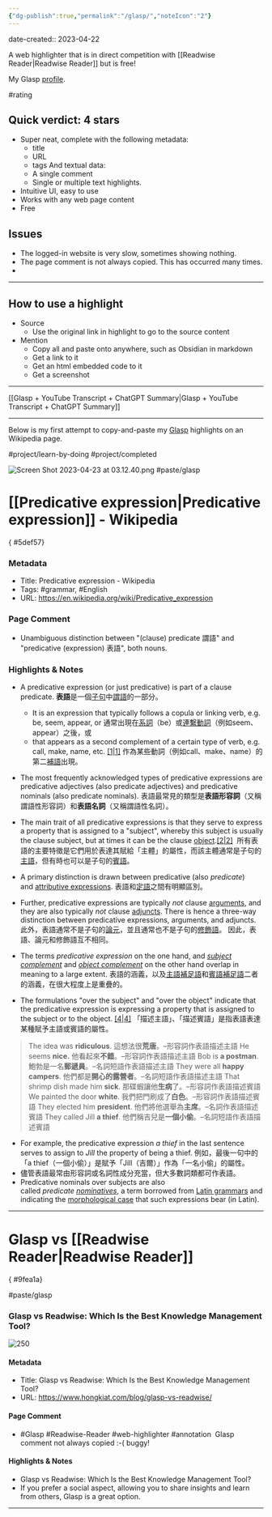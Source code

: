 ```yaml
---
{"dg-publish":true,"permalink":"/glasp/","noteIcon":"2"}
---
```


date-created:: 2023-04-22

A web highlighter that is in direct competition with [[Readwise Reader\|Readwise Reader]] but is free!

My Glasp [profile](https://glasp.co/#/qke5s3ilkchdj7ts).

#rating 
## Quick verdict: 4 stars
- Super neat, complete with the following metadata:
	- title
	- URL
	- tags
	And textual data:
	- A single comment
	- Single or multiple text highlights. 
- Intuitive UI, easy to use
- Works with any web page content
- Free
## Issues
- The logged-in website is very slow, sometimes showing nothing.
- The page comment is not always copied. This has occurred many times.
- 
---
## How to use a highlight
- Source
	- Use the original link in highlight to go to the source content
- Mention
	- Copy all and paste onto anywhere, such as Obsidian in markdown
	- Get a link to it
	- Get an html embedded code to it
	- Get a screenshot

---
[[Glasp + YouTube Transcript + ChatGPT Summary\|Glasp + YouTube Transcript + ChatGPT Summary]]

---
Below is my first attempt to copy-and-paste my [Glasp](https://glasp.co/) highlights on an Wikipedia page.

#project/learn-by-doing 
#project/completed 

![Screen Shot 2023-04-23 at 03.12.40.png](/img/user/_attachments/Screen%20Shot%202023-04-23%20at%2003.12.40.png)
#paste/glasp
# [[Predicative expression\|Predicative expression]] - Wikipedia
{ #5def57}

### Metadata
- Title: Predicative expression - Wikipedia
- Tags: #grammar, #English
- URL: https://en.wikipedia.org/wiki/Predicative_expression

### Page Comment
- Unambiguous distinction between "(clause) predicate 謂語" and "predicative (expression) 表語", both nouns.

### Highlights & Notes
- A predicative expression (or just predicative) is part of a clause predicate. **表語**是一個[子句](https://zh.wikipedia.org/wiki/%E5%AD%90%E5%8F%A5 "子句")中[謂語](https://zh.wikipedia.org/wiki/%E8%AC%82%E8%AA%9E "謂語")的一部分。
	- It is an expression that typically follows a copula or linking verb, e.g. be, seem, appear, or 通常出現在[系詞](https://zh.wikipedia.org/wiki/%E7%B3%BB%E8%A9%9E "系詞")（be）或[連繫動詞](https://zh.wikipedia.org/w/index.php?title=%E8%BF%9E%E7%B3%BB%E5%8A%A8%E8%AF%8D&action=edit&redlink=1)（例如seem、appear）之後，或
	- that appears as a second complement of a certain type of verb, e.g. call, make, name, etc. [[1\|1]](https://zh.wikipedia.org/zh-tw/%E8%A1%A8%E8%AA%9E#cite_note-1) 作為某些動詞（例如call、make、name）的第二[補語](https://zh.wikipedia.org/wiki/%E8%A1%A5%E8%AF%AD "補語")出現。

- The most frequently acknowledged types of predicative expressions are predicative adjectives (also predicate adjectives) and predicative nominals (also predicate nominals).  表語最常見的類型是**表語形容詞**（又稱謂語性形容詞）和**表語名詞**（又稱謂語性名詞）。
- The main trait of all predicative expressions is that they serve to express a property that is assigned to a "subject", whereby this subject is usually the clause subject, but at times it can be the clause [object](https://en.wikipedia.org/wiki/Object_(grammar) "Object (grammar)").[[2\|2]](https://en.wikipedia.org/wiki/Predicative_expression#cite_note-2)  所有表語的主要特徵是它們用於表達其賦給「主體」的屬性，而該主體通常是子句的[主語](https://zh.wikipedia.org/wiki/%E4%B8%BB%E8%AA%9E "主語")，但有時也可以是子句的[賓語](https://zh.wikipedia.org/wiki/%E8%B3%93%E8%AA%9E "賓語")。
- A primary distinction is drawn between predicative (also _predicate_) and [attributive expressions](https://en.wikipedia.org/wiki/Attributive_expression "Attributive expression"). 表語和[定語](https://zh.wikipedia.org/wiki/%E5%AE%9A%E8%AA%9E "定語")之間有明顯區別。
- Further, predicative expressions are typically _not_ clause [arguments](https://en.wikipedia.org/wiki/Argument_(linguistics) "Argument (linguistics)"), and they are also typically _not_ clause [adjuncts](https://en.wikipedia.org/wiki/Adjunct_(grammar) "Adjunct (grammar)"). There is hence a three-way distinction between predicative expressions, arguments, and adjuncts. 此外，表語通常不是子句的[論元](https://zh.wikipedia.org/wiki/%E8%AE%BA%E5%85%83 "論元")，並且通常也不是子句的[修飾語](https://zh.wikipedia.org/wiki/%E4%BF%AE%E9%A5%B0%E8%AF%AD "修飾語")。 因此，表語、論元和修飾語互不相同。
- The terms _predicative expression_ on the one hand, and _[subject complement](https://en.wikipedia.org/wiki/Subject_complement "Subject complement")_ and _[object complement](https://en.wikipedia.org/wiki/Object_complement "Object complement")_ on the other hand overlap in meaning to a large extent. 表語的涵義，以及[主語補足語](https://zh.wikipedia.org/w/index.php?title=%E4%B8%BB%E8%AF%AD%E8%A1%A5%E8%B6%B3%E8%AF%AD&action=edit&redlink=1)和[賓語補足語](https://zh.wikipedia.org/w/index.php?title=%E5%AE%BE%E8%AF%AD%E8%A1%A5%E8%B6%B3%E8%AF%AD&action=edit&redlink=1)二者的涵義，在很大程度上是重疊的。
- The formulations "over the subject" and "over the object" indicate that the predicative expression is expressing a property that is assigned to the subject or to the object. [[4\|4]](https://en.wikipedia.org/wiki/Predicative_expression#cite_note-4) 「描述主語」、「描述賓語」是指表語表達某種賦予主語或賓語的屬性。

>The idea was **ridiculous**. 這想法很**荒唐**。–形容詞作表語描述主語
He seems **nice.** 他看起來**不錯**。–形容詞作表語描述主語
Bob is **a postman**. 鮑勃是一名**郵遞員**。–名詞短語作表語描述主語
They were all **happy campers**. 他們都是**開心的露營者**。–名詞短語作表語描述主語
That shrimp dish made him **sick**. 那碟蝦讓他**生病**了。–形容詞作表語描述賓語
We painted the door **white**. 我們把門刷成了**白色**。–形容詞作表語描述賓語
They elected him **president**. 他們將他選舉為**主席**。–名詞作表語描述賓語
They called Jill **a thief**. 他們稱吉兒是**一個小偷**。–名詞短語作表語描述賓語

- For example, the predicative expression _a thief_ in the last sentence serves to assign to _Jill_ the property of being a thief. 例如，最後一句中的「a thief（一個小偷）」是賦予「Jill（吉爾）」作為「一名小偷」的屬性。
- 儘管表語最常由形容詞或名詞性成分充當，但大多數詞類都可作表語。
- Predicative nominals over subjects are also called _predicate [nominatives](https://en.wikipedia.org/wiki/Nominative_case "Nominative case")_, a term borrowed from [Latin grammars](https://en.wikipedia.org/wiki/Latin_grammar "Latin grammar") and indicating the [morphological case](https://en.wikipedia.org/wiki/Grammatical_case#Indo-European_languages "Grammatical case") that such expressions bear (in Latin). 

---
# Glasp vs [[Readwise Reader\|Readwise Reader]]
{ #9fea1a}


#paste/glasp 
### Glasp vs Readwise: Which Is the Best Knowledge Management Tool?

![250](https://assets.hongkiat.com/uploads/glasp-vs-readwise/glasp-vs-readwise.jpg)

#### Metadata

- Title: Glasp vs Readwise: Which Is the Best Knowledge Management Tool?
- URL: https://www.hongkiat.com/blog/glasp-vs-readwise/

#### Page Comment

- #Glasp #Readwise-Reader #web-highlighter #annotation 
Glasp comment not always copied :-( buggy!

#### Highlights & Notes

- Glasp vs Readwise: Which Is the Best Knowledge Management Tool?
- If you prefer a social aspect, allowing you to share insights and learn from others, Glasp is a great option.

---
